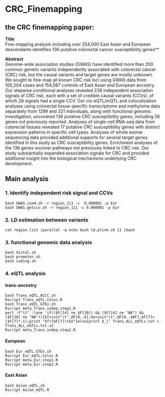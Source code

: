 # CRC_Finemapping
## the CRC finemapping paper:				
**Title**  	       
Fine-mapping analysis including over 254,000 East Asian and European descendants identifies 136 putative colorectal cancer susceptibility genes**

**Abstract**   
Genome-wide association studies (GWAS) have identified more than 200 common genetic variants independently associated with colorectal cancer (CRC) risk, but the causal variants and target genes are mostly unknown. We sought to fine-map all known CRC risk loci using GWAS data from 100,204 cases and 154,587 controls of East Asian and European ancestry. Our stepwise conditional analyses revealed 238 independent association signals of CRC risk, each with a set of credible causal variants (CCVs), of which 28 signals had a single CCV. Our cis-eQTL/mQTL and colocalization analyses using colorectal tissue-specific transcriptome and methylome data separately from 1299 and 321 individuals, along with functional genomic investigation, uncovered 136 putative CRC susceptibility genes, including 56 genes not previously reported. Analyses of single-cell RNA-seq data from colorectal tissues revealed 17 putative CRC susceptibility genes with distinct expression patterns in specific cell types. Analyses of whole exome sequencing data provided additional supports for several target genes identified in this study as CRC susceptibility genes. Enrichment analyses of the 136 genes uncover pathways not previously linked to CRC risk. Our study substantially expanded association signals for CRC and provided additional insight into the biological mechanisms underlying CRC development.

## Main analysis 	
### 1. Identify independent risk signal and CCVs
```
bash GWAS.cond.sh -r region_111 -c  0.000001 -p Eur
bash GWAS.getccv.sh -r region_111 -c 0.000001 -p Eur
```
### 2.  LD estimation between variants
```
cat region.list |parallel -q echo bash ld.plink.sh {} |bash
``` 
### 3. functional genomic data analysis
```
bash distal.sh
bash promoter.sh
bash coding.sh
``` 

### 4. eQTL analysis 
#### trans-ancestry
```
bash Trans_eQTL.ACCC.sh
Rscript Trans_eQTL.Coloc.R
bash Trans_eQTL_GTEx.sh
Rscript meta_Trans.indep.step1.R
perl -F"\t" -lane 'if(($F[14] ne $F[10]) && ($F[14] ne "NA") && ($F[10] ne "NA")){$f=join"\t",@F[0..6];$e=join"\t",@F[8..$#F];$F[7]=($F[7]*-1);print "$f\t$F[7]\t$e"}else{print $_}' Trans_ALL_eQTLs.txt > Trans_ALL_eQTLs.txt.v2
Rscript meta_Trans.indep.step2.R
```

#### European
```
bash Eur_eQTL.GTEx.sh
Rscript Eur_eQTL.Coloc.R
Rscript meta_Eur.step1.R
Rscript meta_Eur.step2.R
```    
#### East Asian
```
bash Asian_eQTL.sh
Rscript Asian_eQTL.R
```

